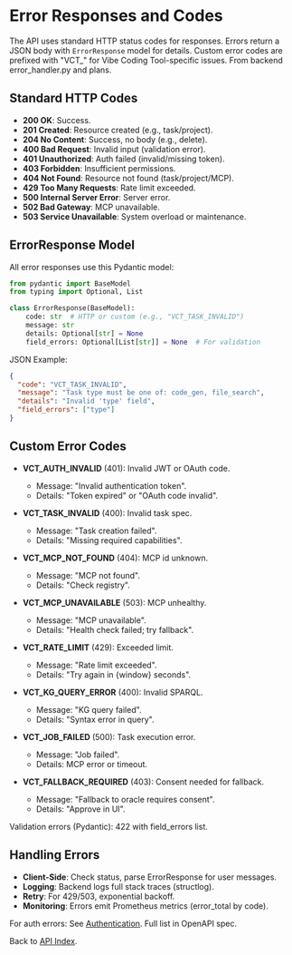 # Error Responses and Codes

The API uses standard HTTP status codes for responses. Errors return a JSON body with `ErrorResponse` model for details. Custom error codes are prefixed with "VCT_" for Vibe Coding Tool-specific issues. From backend error_handler.py and plans.

## Standard HTTP Codes

- **200 OK**: Success.
- **201 Created**: Resource created (e.g., task/project).
- **204 No Content**: Success, no body (e.g., delete).
- **400 Bad Request**: Invalid input (validation error).
- **401 Unauthorized**: Auth failed (invalid/missing token).
- **403 Forbidden**: Insufficient permissions.
- **404 Not Found**: Resource not found (task/project/MCP).
- **429 Too Many Requests**: Rate limit exceeded.
- **500 Internal Server Error**: Server error.
- **502 Bad Gateway**: MCP unavailable.
- **503 Service Unavailable**: System overload or maintenance.

## ErrorResponse Model

All error responses use this Pydantic model:
```python
from pydantic import BaseModel
from typing import Optional, List

class ErrorResponse(BaseModel):
    code: str  # HTTP or custom (e.g., "VCT_TASK_INVALID")
    message: str
    details: Optional[str] = None
    field_errors: Optional[List[str]] = None  # For validation
```

JSON Example:
```json
{
  "code": "VCT_TASK_INVALID",
  "message": "Task type must be one of: code_gen, file_search",
  "details": "Invalid 'type' field",
  "field_errors": ["type"]
}
```

## Custom Error Codes

- **VCT_AUTH_INVALID** (401): Invalid JWT or OAuth code.
  - Message: "Invalid authentication token".
  - Details: "Token expired" or "OAuth code invalid".

- **VCT_TASK_INVALID** (400): Invalid task spec.
  - Message: "Task creation failed".
  - Details: "Missing required capabilities".

- **VCT_MCP_NOT_FOUND** (404): MCP id unknown.
  - Message: "MCP not found".
  - Details: "Check registry".

- **VCT_MCP_UNAVAILABLE** (503): MCP unhealthy.
  - Message: "MCP unavailable".
  - Details: "Health check failed; try fallback".

- **VCT_RATE_LIMIT** (429): Exceeded limit.
  - Message: "Rate limit exceeded".
  - Details: "Try again in {window} seconds".

- **VCT_KG_QUERY_ERROR** (400): Invalid SPARQL.
  - Message: "KG query failed".
  - Details: "Syntax error in query".

- **VCT_JOB_FAILED** (500): Task execution error.
  - Message: "Job failed".
  - Details: MCP error or timeout.

- **VCT_FALLBACK_REQUIRED** (403): Consent needed for fallback.
  - Message: "Fallback to oracle requires consent".
  - Details: "Approve in UI".

Validation errors (Pydantic): 422 with field_errors list.

## Handling Errors

- **Client-Side**: Check status, parse ErrorResponse for user messages.
- **Logging**: Backend logs full stack traces (structlog).
- **Retry**: For 429/503, exponential backoff.
- **Monitoring**: Errors emit Prometheus metrics (error_total by code).

For auth errors: See [Authentication](authentication.md). Full list in OpenAPI spec.

Back to [API Index](index.md).